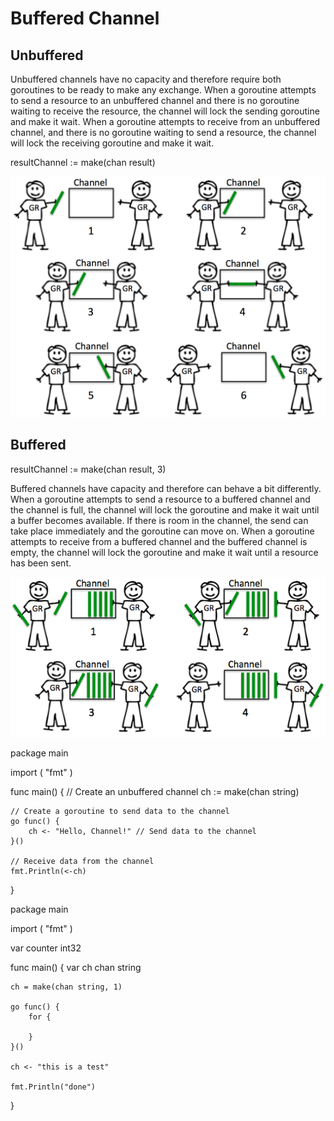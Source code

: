 # Buffered Channel


## Unbuffered
Unbuffered channels have no capacity and therefore require both goroutines to be ready to make any exchange. When a goroutine attempts to send a resource to an unbuffered channel and there is no goroutine waiting to receive the resource, the channel will lock the sending goroutine and make it wait. When a goroutine attempts to receive from an unbuffered channel, and there is no goroutine waiting to send a resource, the channel will lock the receiving goroutine and make it wait.

resultChannel := make(chan result)

![Channel](./images/channel1.png)


## Buffered
resultChannel := make(chan result, 3)

Buffered channels have capacity and therefore can behave a bit differently. When a goroutine attempts to send a resource to a buffered channel and the channel is full, the channel will lock the goroutine and make it wait until a buffer becomes available. If there is room in the channel, the send can take place immediately and the goroutine can move on. When a goroutine attempts to receive from a buffered channel and the buffered channel is empty, the channel will lock the goroutine and make it wait until a resource has been sent.


![Channel](./images/channel2.png)


package main

import (
	"fmt"
)

func main() {
	// Create an unbuffered channel
	ch := make(chan string)

	// Create a goroutine to send data to the channel
	go func() {
		ch <- "Hello, Channel!" // Send data to the channel
	}()

	// Receive data from the channel
	fmt.Println(<-ch)
}



package main

import (
	"fmt"
)

var counter int32

func main() {
	var ch chan string

	ch = make(chan string, 1)

	go func() {
		for {

		}
	}()

	ch <- "this is a test"

	fmt.Println("done")
}

